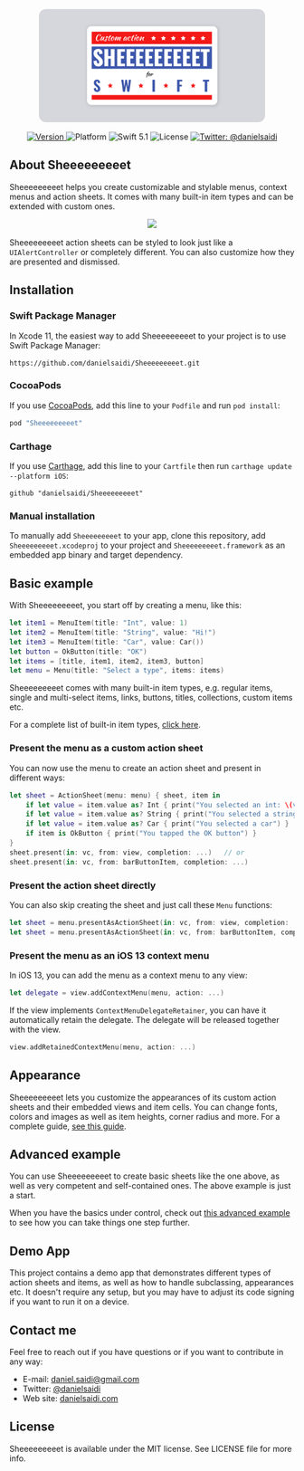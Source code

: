 <p align="center">
    <img src ="Resources/Logo.png" width=400 />
</p>

<p align="center">
    <a href="https://github.com/danielsaidi/Sheeeeeeeeet">
        <img src="https://badge.fury.io/gh/danielsaidi%2FSheeeeeeeeet.svg?style=flat" alt="Version" />
    </a>
    <img src="https://img.shields.io/cocoapods/p/Vandelay.svg?style=flat" alt="Platform" />
    <img src="https://img.shields.io/badge/Swift-5.1-orange.svg" alt="Swift 5.1" />
    <img src="https://badges.frapsoft.com/os/mit/mit.svg?style=flat&v=102" alt="License" />
    <a href="https://twitter.com/danielsaidi">
        <img src="https://img.shields.io/badge/contact-@danielsaidi-blue.svg?style=flat" alt="Twitter: @danielsaidi" />
    </a>
</p>


## <a name="about"></a>About Sheeeeeeeeet

Sheeeeeeeeet helps you create customizable and stylable menus, context menus and action sheets. It comes with many built-in item types and can be extended with custom ones.

<p align="center">
    <img src ="Resources/Demo.gif" />
</p>

Sheeeeeeeeet action sheets can be styled to look just like a `UIAlertController` or completely different. You can also customize how they are presented and dismissed.


## Installation

### <a name="spm"></a>Swift Package Manager

In Xcode 11, the easiest way to add Sheeeeeeeeet to your project is to use Swift Package Manager:
```
https://github.com/danielsaidi/Sheeeeeeeeet.git
```

### <a name="cocoapods"></a>CocoaPods

If you use [CocoaPods](CocoaPods), add this line to your `Podfile` and run `pod install`:
```ruby
pod "Sheeeeeeeeet"
```

### <a name="carthage"></a>Carthage

If you use [Carthage](Carthage), add this line to your `Cartfile` then run `carthage update --platform iOS`:
```
github "danielsaidi/Sheeeeeeeeet"
```

### <a name="manual-installation"></a>Manual installation

To manually add `Sheeeeeeeeet` to your app, clone this repository, add `Sheeeeeeeeet.xcodeproj` to your project and `Sheeeeeeeeet.framework` as an embedded app binary and target dependency.


## <a name="basic-example"></a>Basic example

With Sheeeeeeeeet, you start off by creating a menu, like this:

```swift
let item1 = MenuItem(title: "Int", value: 1)
let item2 = MenuItem(title: "String", value: "Hi!")
let item3 = MenuItem(title: "Car", value: Car())
let button = OkButton(title: "OK")
let items = [title, item1, item2, item3, button]
let menu = Menu(title: "Select a type", items: items)
```

Sheeeeeeeeet comes with many built-in item types, e.g. regular items, single and multi-select items, links, buttons, titles, collections, custom items etc. 

For a complete list of built-in item types, [click here][Item-Types].


### Present the menu as a custom action sheet

You can now use the menu to create an action sheet and present in different ways:

```swift
let sheet = ActionSheet(menu: menu) { sheet, item in
    if let value = item.value as? Int { print("You selected an int: \(value)") }
    if let value = item.value as? String { print("You selected a string: \(value)") }
    if let value = item.value as? Car { print("You selected a car") }
    if item is OkButton { print("You tapped the OK button") }
}
sheet.present(in: vc, from: view, completion: ...)   // or
sheet.present(in: vc, from: barButtonItem, completion: ...)
```

### Present the action sheet directly

You can also skip creating the sheet and just call these `Menu` functions:

```swift
let sheet = menu.presentAsActionSheet(in: vc, from: view, completion: ...)   // or
let sheet = menu.presentAsActionSheet(in: vc, from: barButtonItem, completion: ...)
```

### Present the menu as an iOS 13 context menu

In iOS 13, you can add the menu as a context menu to any view:

```swift
let delegate = view.addContextMenu(menu, action: ...)
```

If the view implements `ContextMenuDelegateRetainer`, you can have it automatically retain the delegate. The delegate will be released together with the view.

```swift
view.addRetainedContextMenu(menu, action: ...)
```


## <a name="appearance"></a>Appearance

Sheeeeeeeeet lets you customize the appearances of its custom action sheets and their embedded views and item cells. You can change fonts, colors and images as well as item heights, corner radius and more. For a complete guide, [see this guide][Appearance].


## <a name="advanced-example"></a>Advanced example

You can use Sheeeeeeeeet to create basic sheets like the one above, as well as very competent and self-contained ones. The above example is just a start. 

When you have the basics under control, check out [this advanced example][AdvancedExample] to see how you can take things one step further.


## Demo App

This project contains a demo app that demonstrates different types of action sheets and items, as well as how to handle subclassing, appearances etc. It doesn't require any setup, but you may have to adjust its code signing if you want to run it on a device.


## Contact me

Feel free to reach out if you have questions or if you want to contribute in any way:

* E-mail: [daniel.saidi@gmail.com](mailto:daniel.saidi@gmail.com)
* Twitter: [@danielsaidi](http://www.twitter.com/danielsaidi)
* Web site: [danielsaidi.com](http://www.danielsaidi.com)


## License

Sheeeeeeeeet is available under the MIT license. See LICENSE file for more info.


[Carthage]: https://github.com/Carthage
[CocoaPods]: http://cocoapods.org
[GitHub]: https://github.com/danielsaidi/Sheeeeeeeeet
[Pod]: http://cocoapods.org/pods/Sheeeeeeeeet
[SheeeeeeeeetRef]: https://www.youtube.com/watch?v=l1dnqKGuezo

[License]: https://github.com/danielsaidi/Sheeeeeeeeet/blob/master/LICENSE
[Appearance]: https://github.com/danielsaidi/Sheeeeeeeeet/blob/master/Readmes/Appearance.md
[Item-Types]: https://github.com/danielsaidi/Sheeeeeeeeet/blob/master/Readmes/Item-Types.md
[AdvancedExample]: https://github.com/danielsaidi/Sheeeeeeeeet/blob/master/Readmes/Advanced-Example.md
